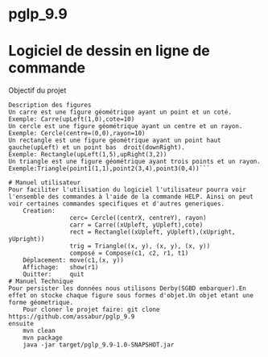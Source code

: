 # pglp_9.9
# Logiciel de dessin en ligne de commande

Objectif du projet

```Réaliser un logiciel de dessin qui permet de faire une description textuelle, de creer de deplacer des figures géométriques telles que: des carre, des rectangles, des cercles des triangles, mais aussi d'un groupe de figure.
Description des figures
Un carre est une figure géométrique ayant un point et un coté. Exemple: Carre(upLeft(1,0),cote=10)
Un cercle est une figure géométrique ayant un centre et un rayon. Exemple: Cercle(centre=(0,0),rayon=10)
Un rectangle est une figure géométrique ayant un point haut gauche(upLeft) et un point bas 	droit(downRight). 
Exemple: Rectangle(upLeft(1,5),upRight(3,2))
Un triangle est une figure géométrique ayant trois points et un rayon. Exemple:Triangle(point1(1,1),point2(3,4),point3(0,4))```

# Manuel utilisateur 
Pour faciliter l'utilisation du logiciel l'utilisateur pourra voir l'ensemble des commandes à l'aide de la commande HELP. Ainsi on peut voir certaines commandes specifiques et d'autres generiques. 
	Creation:  
				 cerc= Cercle((centrX, centreY), rayon)
				 carr = Carre((xUpleft, yUpleft),cote)
				 rect = Rectangle((xUpleft, yUpleft),(xUpright, yUpright))
				 trig = Triangle((x, y), (x, y), (x, y))
				 composé = Compose(c1, c2, r1, t1)
	Déplacement: move(c1,(x, y))
	Affichage:   show(r1)
	Quitter:     quit
# Manuel Technique
Pour persister les données nous utilisons Derby(SGBD embarquer).En effet on stocke chaque figure sous formes d'objet.Un objet etant une forme géometrique.
	Pour cloner le projet faire: git clone https://github.com/assabur/pglp_9.9
ensuite 
	mvn clean 
	mvn package
	java -jar target/pglp_9.9-1.0-SNAPSHOT.jar
	
	
	
	
	
	
	
	
	
	
	
	
